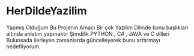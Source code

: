 # HerDildeYazilim

Yapmış Olduğum Bu Projenin Amacı Bir çok Yazılım Dilinde konu başlıkları altında anlatım yapmaktır Şimdilik PYTHON , C# , JAVA ve C dilleri Bulunsada ilerleyen zamanlarda güncelleyerek bunu arttırmayı hedefliyorum.
